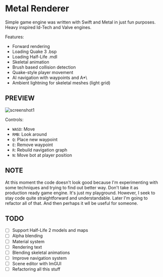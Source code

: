 #  Metal Renderer

Simple game engine was written with Swift and Metal in just fun purposes.
Heavy inspired Id-Tech and Valve engines.

Features:
- Forward rendering
- Loading Quake 3 .bsp
- Loading Half-Life .mdl
- Skeletal animation
- Brush based collision detection
- Quake-style player movement
- AI navigation with waypoints and A\*\
- Ambient lightning for skeletal meshes (light grid)

## PREVIEW
![screenshot1](https://user-images.githubusercontent.com/14359330/227791248-d1f2995d-838a-46ef-83df-00717d90c687.jpg)

Controls:
- `WASD`: Move
- `RMB`: Look around
- `Q`: Place new waypoint
- `E`: Remove waypoint
- `R`: Rebuild navigation graph
- `N`: Move bot at player position

## NOTE
At this moment the code doesn't look good because I'm experimenting with some techniques and trying to find out better way.
Don't take it as production ready game engine. It's just my playground. However, I seek to stay code quite straightforward and understandable.
Later I'm going to refactor all of that. And then perhaps it wll be useful for someone.

## TODO
- [ ] Support Half-Life 2 models and maps
- [ ] Alpha blending
- [ ] Material system
- [ ] Rendering text
- [ ] Blending skeletal animations
- [ ] Improve navigation system
- [ ] Scene editor with ImGUI
- [ ] Refactoring all this stuff
